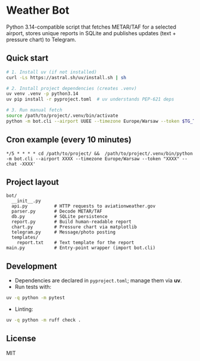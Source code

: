 # Weather Bot

Python 3.14-compatible script that fetches METAR/TAF for a selected airport, stores unique reports in SQLite and publishes updates (text + pressure chart) to Telegram.

## Quick start

```bash
# 1. Install uv (if not installed)
curl -Ls https://astral.sh/uv/install.sh | sh

# 2. Install project dependencies (creates .venv)
uv venv .venv -p python3.14
uv pip install -r pyproject.toml  # uv understands PEP-621 deps

# 3. Run manual fetch
source /path/to/project/.venv/bin/activate
python -m bot.cli --airport UUEE --timezone Europe/Warsaw --token $TG_TOKEN --chat $CHAT_ID
```

## Cron example (every 10 minutes)

```cron
*/5 * * * * cd /path/to/project/ &&  /path/to/project/.venv/bin/python -m bot.cli --airport XXXX --timezone Europe/Warsaw --token "XXXX" --chat -XXXX'
```

## Project layout

```
bot/
  __init__.py
  api.py          # HTTP requests to aviationweather.gov
  parser.py       # Decode METAR/TAF
  db.py           # SQLite persistence
  report.py       # Build human-readable report
  chart.py        # Pressure chart via matplotlib
  telegram.py     # Message/photo posting
  templates/
    report.txt    # Text template for the report
main.py           # Entry-point wrapper (import bot.cli)
```

## Development

* Dependencies are declared in `pyproject.toml`; manage them via **uv**.
* Run tests with:

```bash
uv -q python -m pytest
```

* Linting:

```bash
uv -q python -m ruff check .
```

## License

MIT
